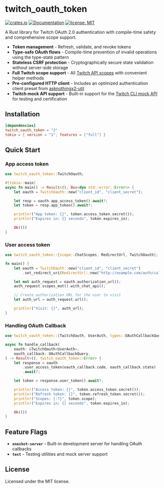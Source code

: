# twitch_oauth_token

[![crates.io](https://img.shields.io/crates/v/twitch_oauth_token.svg)](https://crates.io/crates/twitch_oauth_token)
[![Documentation](https://docs.rs/twitch_oauth_token/badge.svg)](https://docs.rs/twitch_oauth_token)
[![license: MIT](https://img.shields.io/badge/License-MIT-yellow.svg)](https://github.com/m3idnotfree/twitch_oauth/blob/main/LICENSE-MIT)

A Rust library for Twitch OAuth 2.0 authentication with compile-time safety and comprehensive scope support.

- **Token management** - Refresh, validate, and revoke tokens
- **Type-safe OAuth flows** - Compile-time prevention of invalid operations using the type-state pattern
- **Stateless CSRF protection** - Cryptographically secure state validation without server-side storage
- **Full Twitch scope support** - All [Twitch API scopes](https://dev.twitch.tv/docs/authentication/scopes/) with convenient helper methods
- **Pre-configured HTTP client** - Includes an optimized authentication client preset from [asknothingx2-util](https://docs.rs/asknothingx2-util/latest/asknothingx2_util/api/preset/index.html)
- **Twitch mock API support** - Built-in support for the [Twitch CLI mock API](https://dev.twitch.tv/docs/cli/mock-api-command/) for testing and certification

## Installation

```toml
[dependencies]
twitch_oauth_token = "2"
tokio = { version = "1", features = ["full"] }
```

## Quick Start

### App access token

```rust
use twitch_oauth_token::TwitchOauth;

#[tokio::main]
async fn main() -> Result<(), Box<dyn std::error::Error>> {
    let oauth = TwitchOauth::new("client_id", "client_secret");

    let resp = oauth.app_access_token().await?;
    let token = resp.app_token().await?;

    println!("App token: {}", token.access_token.secret());
    println!("Expires in: {} seconds", token.expires_in);

    Ok(())
}
```

### User access token

```rust
use twitch_oauth_token::{scope::ChatScopes, RedirectUrl, TwitchOauth};

fn main() {
    let oauth = TwitchOauth::new("client_id", "client_secret")
        .set_redirect_uri(RedirectUrl::new("http://example.com/auth/callback".to_string()).unwrap());

    let mut auth_request = oauth.authorization_url();
    auth_request.scopes_mut().with_chat_api();

    // Create authorization URL for the user to visit
    let auth_url = auth_request.url();

    println!("Visit: {}", auth_url);
}
```

### Handling OAuth Callback

```rust
use twitch_oauth_token::{TwitchOauth, UserAuth, types::OAuthCallbackQuery};

async fn handle_callback(
    oauth: &TwitchOauth<UserAuth>,
    oauth_callback: OAuthCallbackQuery,
) -> Result<(), twitch_oauth_token::Error> {
    let response = oauth
        .user_access_token(oauth_callback.code, oauth_callback.state)
        .await?;

    let token = response.user_token().await?;

    println!("Access token: {}", token.access_token.secret());
    println!("Refresh token: {}", token.refresh_token.secret());
    println!("Scopes: {:?}", token.scope);
    println!("Expires in: {} seconds", token.expires_in);

    Ok(())
}
```

## Feature Flags

- **`oneshot-server`** - Built-in development server for handling OAuth callbacks
- **`test`** - Testing utilities and mock server support

## License

Licensed under the MIT license.
